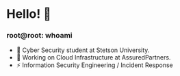 # Hello! 👋
### root@root: whoami
- 🌱 Cyber Security student at Stetson University.
- 🔭 Working on Cloud Infrastructure at AssuredPartners.
- ⚡ Information Security Engineering / Incident Response
<!--
**mnsec0/mnsec0** is a ✨ _special_ ✨ repository because its `README.md` (this file) appears on your GitHub profile.

Here are some ideas to get you started:

- 🔭 I’m currently working on ...
- 🌱 I’m currently learning ...
- 👯 I’m looking to collaborate on ...
- 🤔 I’m looking for help with ...
- 💬 Ask me about ...
- 📫 How to reach me: ...
- 😄 Pronouns: ...
- ⚡ Fun fact: ...
-->
